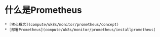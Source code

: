 # 什么是Prometheus


    * [核心概念](compute/uk8s/monitor/prometheus/concept)
    * [部署Prometheus](compute/uk8s/monitor/prometheus/installprometheus)